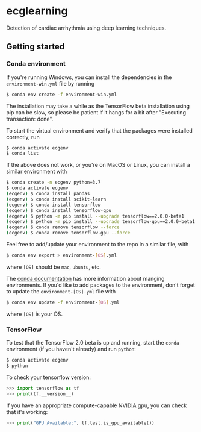 # ecglearning
Detection of cardiac arrhythmia using deep learning techniques.

## Getting started
### Conda environment
If you're running Windows, you can install the dependencies in the `environment-win.yml` file by running
```sh
$ conda env create -f environment-win.yml
```
The installation may take a while as the TensorFlow beta installation using pip can be slow, so please be patient if it hangs for a bit after "Executing transaction: done".

To start the virtual environment and verify that the packages were installed correctly, run
```sh
$ conda activate ecgenv
$ conda list
```

If the above does not work, or you're on MacOS or Linux, you can install a similar environment with
```sh
$ conda create -n ecgenv python=3.7
$ conda activate ecgenv
(ecgenv) $ conda install pandas
(ecgenv) $ conda install scikit-learn
(ecgenv) $ conda install tensorflow
(ecgenv) $ conda install tensorflow-gpu
(ecgenv) $ python -m pip install --upgrade tensorflow==2.0.0-beta1
(ecgenv) $ python -m pip install --upgrade tensorflow-gpu==2.0.0-beta1
(ecgenv) $ conda remove tensorflow --force
(ecgenv) $ conda remove tensorflow-gpu --force
```
Feel free to add/update your environment to the repo in a similar file, with
```sh
$ conda env export > environment-[OS].yml
```
where `[OS]` should be `mac`, `ubuntu`, etc.

The [conda documentation](https://docs.conda.io/projects/conda/en/latest/user-guide/tasks/manage-environments.html) has more information about manging environments. If you'd like to add packages to the environment, don't forget to update the `environment-[OS].yml` file with
```sh
$ conda env update -f environment-[OS].yml
```
where `[OS]` is your OS.

### TensorFlow
To test that the TensorFlow 2.0 beta is up and running, start the `conda` environment (if you haven't already) and run `python`:
```sh
$ conda activate ecgenv
$ python
```
To check your tensorflow version:
```python
>>> import tensorflow as tf
>>> print(tf.__version__)
```
If you have an appropriate compute-capable NVIDIA gpu, you can check that it's working:
```python
>>> print("GPU Available:", tf.test.is_gpu_available())